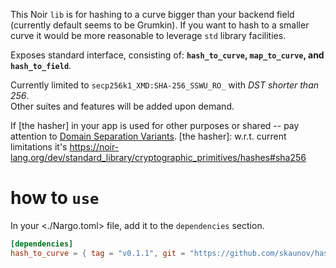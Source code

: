 This Noir `lib` is for hashing to a curve bigger than your backend field (currently default seems to be Grumkin). If you want to hash to a smaller curve it would be more reasonable to leverage `std` library facilities.

Exposes standard interface, consisting of: **`hash_to_curve`, `map_to_curve`, and `hash_to_field`**.

Currently limited to `secp256k1_XMD:SHA-256_SSWU_RO_` with _DST shorter than 256_. \
Other suites and features will be added upon demand.

If [the hasher] in your app is used for other purposes or shared -- pay attention to [Domain Separation Variants](https://www.rfc-editor.org/rfc/rfc9380.html#name-domain-separation-for-expan).
[the hasher]: w.r.t. current limitations it's <https://noir-lang.org/dev/standard_library/cryptographic_primitives/hashes#sha256>

# how to `use`
In your <./Nargo.toml> file, add it to the `dependencies` section.
```toml
[dependencies]
hash_to_curve = { tag = "v0.1.1", git = "https://github.com/skaunov/hash_to_curve" }
```